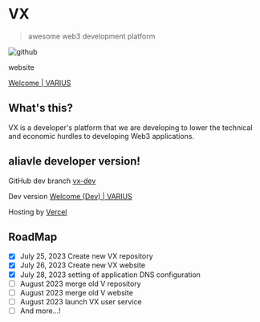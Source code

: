 # VX

> awesome web3 development platform

![github](https://github.com/nknighta/vx/assets/88763245/69f8f24f-6d70-4257-83d5-d5606e35941b)

website

[Welcome | VARIUS](https://varius.technology)

## What's this?

VX is a developer's platform that we are developing to lower the technical and economic hurdles to developing Web3 applications.

## aliavle developer version!

GitHub dev branch [vx-dev](https://github.com/nknighta/vx/tree/dev)

Dev version [Welcome (Dev) | VARIUS](https://dev.varius.technology)

Hosting by [Vercel](https://vercel.com/)

## RoadMap

-   [x] July 25, 2023 Create new VX repository
-   [x] July 26, 2023 Create new VX website
-   [x] July 28, 2023 setting of application DNS configuration
-   [ ] August 2023 merge old V repository
-   [ ] August 2023 merge old V website
-   [ ] August 2023 launch VX user service
-   [ ] And more...!
